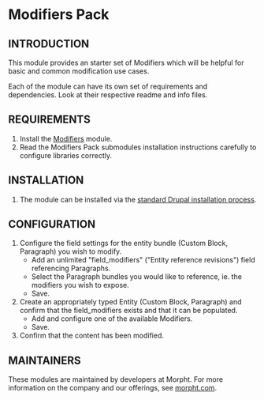 # Modifiers Pack

## INTRODUCTION

This module provides an starter set of Modifiers which will be helpful for
basic and common modification use cases.

Each of the module can have its own set of requirements and dependencies. Look
at their respective readme and info files.

## REQUIREMENTS

1. Install the [Modifiers](https://www.drupal.org/project/modifiers) module.
2. Read the Modifiers Pack submodules installation instructions carefully to
configure libraries correctly.

## INSTALLATION

1. The module can be installed via the
[standard Drupal installation process](http://drupal.org/node/1897420).

## CONFIGURATION

1. Configure the field settings for the entity bundle (Custom Block, Paragraph)
you wish to modify.
    - Add an unlimited "field_modifiers" ("Entity reference revisions") field
    referencing Paragraphs.
    - Select the Paragraph bundles you would like to reference, ie. the
    modifiers you wish to expose.
    - Save.
2. Create an appropriately typed Entity (Custom Block, Paragraph) and confirm
that the field_modifiers exists and that it can be populated.
    - Add and configure one of the available Modifiers.
    - Save.
3. Confirm that the content has been modified.

## MAINTAINERS

These modules are maintained by developers at Morpht. For more information on
the company and our offerings, see [morpht.com](http://morpht.com).
